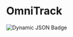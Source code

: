 # OmniTrack
![Dynamic JSON Badge](https://img.shields.io/badge/dynamic/json?url=https%3A%2F%2Fomnitrack.ngup.eu.org%2Fapi%2Fversion&query=%24.version&label=Version)
